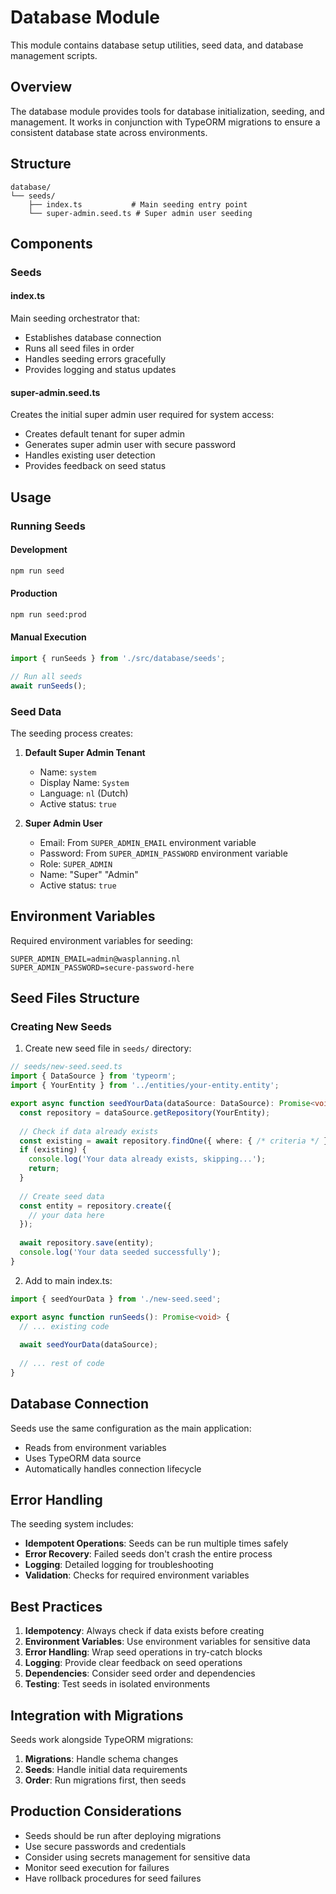 # Database Module

This module contains database setup utilities, seed data, and database management scripts.

## Overview

The database module provides tools for database initialization, seeding, and management. It works in conjunction with TypeORM migrations to ensure a consistent database state across environments.

## Structure

```
database/
└── seeds/
    ├── index.ts           # Main seeding entry point
    └── super-admin.seed.ts # Super admin user seeding
```

## Components

### Seeds

#### index.ts
Main seeding orchestrator that:
- Establishes database connection
- Runs all seed files in order
- Handles seeding errors gracefully
- Provides logging and status updates

#### super-admin.seed.ts
Creates the initial super admin user required for system access:
- Creates default tenant for super admin
- Generates super admin user with secure password
- Handles existing user detection
- Provides feedback on seed status

## Usage

### Running Seeds

#### Development
```bash
npm run seed
```

#### Production
```bash
npm run seed:prod
```

#### Manual Execution
```typescript
import { runSeeds } from './src/database/seeds';

// Run all seeds
await runSeeds();
```

### Seed Data

The seeding process creates:

1. **Default Super Admin Tenant**
   - Name: `system`
   - Display Name: `System`
   - Language: `nl` (Dutch)
   - Active status: `true`

2. **Super Admin User**
   - Email: From `SUPER_ADMIN_EMAIL` environment variable
   - Password: From `SUPER_ADMIN_PASSWORD` environment variable
   - Role: `SUPER_ADMIN`
   - Name: "Super" "Admin"
   - Active status: `true`

## Environment Variables

Required environment variables for seeding:

```env
SUPER_ADMIN_EMAIL=admin@wasplanning.nl
SUPER_ADMIN_PASSWORD=secure-password-here
```

## Seed Files Structure

### Creating New Seeds

1. Create new seed file in `seeds/` directory:
```typescript
// seeds/new-seed.seed.ts
import { DataSource } from 'typeorm';
import { YourEntity } from '../entities/your-entity.entity';

export async function seedYourData(dataSource: DataSource): Promise<void> {
  const repository = dataSource.getRepository(YourEntity);
  
  // Check if data already exists
  const existing = await repository.findOne({ where: { /* criteria */ } });
  if (existing) {
    console.log('Your data already exists, skipping...');
    return;
  }
  
  // Create seed data
  const entity = repository.create({
    // your data here
  });
  
  await repository.save(entity);
  console.log('Your data seeded successfully');
}
```

2. Add to main index.ts:
```typescript
import { seedYourData } from './new-seed.seed';

export async function runSeeds(): Promise<void> {
  // ... existing code
  
  await seedYourData(dataSource);
  
  // ... rest of code
}
```

## Database Connection

Seeds use the same configuration as the main application:
- Reads from environment variables
- Uses TypeORM data source
- Automatically handles connection lifecycle

## Error Handling

The seeding system includes:
- **Idempotent Operations**: Seeds can be run multiple times safely
- **Error Recovery**: Failed seeds don't crash the entire process
- **Logging**: Detailed logging for troubleshooting
- **Validation**: Checks for required environment variables

## Best Practices

1. **Idempotency**: Always check if data exists before creating
2. **Environment Variables**: Use environment variables for sensitive data
3. **Error Handling**: Wrap seed operations in try-catch blocks
4. **Logging**: Provide clear feedback on seed operations
5. **Dependencies**: Consider seed order and dependencies
6. **Testing**: Test seeds in isolated environments

## Integration with Migrations

Seeds work alongside TypeORM migrations:

1. **Migrations**: Handle schema changes
2. **Seeds**: Handle initial data requirements
3. **Order**: Run migrations first, then seeds

## Production Considerations

- Seeds should be run after deploying migrations
- Use secure passwords and credentials
- Consider using secrets management for sensitive data
- Monitor seed execution for failures
- Have rollback procedures for seed failures